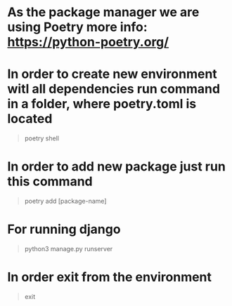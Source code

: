# As the package manager we are using Poetry more info: https://python-poetry.org/

# In order to create new environment witl all dependencies run command in a folder, where poetry.toml is located
> poetry shell
# In order to add new package just run this command
> poetry add [package-name]
# For running django
> python3 manage.py runserver
# In order exit from the environment
> exit